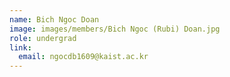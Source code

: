 ```yaml
---
name: Bich Ngoc Doan
image: images/members/Bich Ngoc (Rubi) Doan.jpg
role: undergrad
link:
  email: ngocdb1609@kaist.ac.kr
---
```

